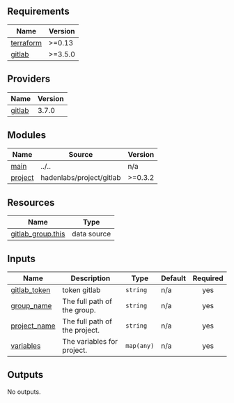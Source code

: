 <!-- BEGIN_TF_DOCS -->
## Requirements

| Name | Version |
|------|---------|
| <a name="requirement_terraform"></a> [terraform](#requirement\_terraform) | >=0.13 |
| <a name="requirement_gitlab"></a> [gitlab](#requirement\_gitlab) | >=3.5.0 |

## Providers

| Name | Version |
|------|---------|
| <a name="provider_gitlab"></a> [gitlab](#provider\_gitlab) | 3.7.0 |

## Modules

| Name | Source | Version |
|------|--------|---------|
| <a name="module_main"></a> [main](#module\_main) | ../.. | n/a |
| <a name="module_project"></a> [project](#module\_project) | hadenlabs/project/gitlab | >=0.3.2 |

## Resources

| Name | Type |
|------|------|
| [gitlab_group.this](https://registry.terraform.io/providers/gitlabhq/gitlab/latest/docs/data-sources/group) | data source |

## Inputs

| Name | Description | Type | Default | Required |
|------|-------------|------|---------|:--------:|
| <a name="input_gitlab_token"></a> [gitlab\_token](#input\_gitlab\_token) | token gitlab | `string` | n/a | yes |
| <a name="input_group_name"></a> [group\_name](#input\_group\_name) | The full path of the group. | `string` | n/a | yes |
| <a name="input_project_name"></a> [project\_name](#input\_project\_name) | The full path of the project. | `string` | n/a | yes |
| <a name="input_variables"></a> [variables](#input\_variables) | The variables for project. | `map(any)` | n/a | yes |

## Outputs

No outputs.
<!-- END_TF_DOCS -->